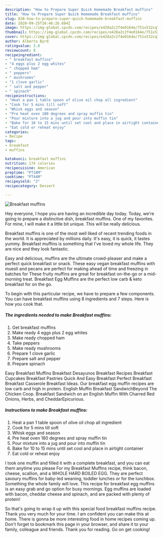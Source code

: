 ```yaml
---
description: "How to Prepare Super Quick Homemade Breakfast muffins"
title: "How to Prepare Super Quick Homemade Breakfast muffins"
slug: 838-how-to-prepare-super-quick-homemade-breakfast-muffins
date: 2020-09-25T16:46:26.684Z
image: https://img-global.cpcdn.com/recipes/e428a2c2f4e0164e/751x532cq70/breakfast-muffins-recipe-main-photo.jpg
thumbnail: https://img-global.cpcdn.com/recipes/e428a2c2f4e0164e/751x532cq70/breakfast-muffins-recipe-main-photo.jpg
cover: https://img-global.cpcdn.com/recipes/e428a2c2f4e0164e/751x532cq70/breakfast-muffins-recipe-main-photo.jpg
author: Alberta Byrd
ratingvalue: 3.8
reviewcount: 8
recipeingredient:
- " breakfast muffins"
- "4 eggs plus 2 egg whites"
- " chopped ham"
- " peppers"
- " mushrooms"
- "1 clove garlic"
- " salt and pepper"
- " spinach"
recipeinstructions:
- "Heat a pan 1 table spoon of olive oil chop all ingredient"
- "Cook for 5 mins till soft"
- "Whisk eggs and season"
- "Pre heat oven 180 degrees and spray muffin tin"
- "Pour mixture into a jug and pour into muffin tin"
- "Bake for 10 to 15 mins until set cool and place in airtight container"
- "Eat cold or reheat enjoy"
categories:
- Recipe
tags:
- breakfast
- muffins

katakunci: breakfast muffins 
nutrition: 174 calories
recipecuisine: American
preptime: "PT18M"
cooktime: "PT44M"
recipeyield: "3"
recipecategory: Dessert

---
```



![Breakfast muffins](https://img-global.cpcdn.com/recipes/e428a2c2f4e0164e/751x532cq70/breakfast-muffins-recipe-main-photo.jpg)

Hey everyone, I hope you are having an incredible day today. Today, we're going to prepare a distinctive dish, breakfast muffins. One of my favorites. For mine, I will make it a little bit unique. This will be really delicious.

Breakfast muffins is one of the most well liked of recent trending foods in the world. It is appreciated by millions daily. It's easy, it is quick, it tastes yummy. Breakfast muffins is something that I've loved my whole life. They are nice and they look fantastic.

Easy and delicious, muffins are the ultimate crowd-pleaser and make a perfect quick breakfast or snack. These easy vegan breakfast muffins with muesli and pecans are perfect for making ahead of time and freezing in batches for These fruity muffins are great for breakfast on-the-go or a mid-morning treat. Breakfast Egg Muffins are the perfect low carb &amp; keto breakfast for on the go.


To begin with this particular recipe, we have to prepare a few components. You can have breakfast muffins using 8 ingredients and 7 steps. Here is how you cook that.

<!--inarticleads1-->

##### The ingredients needed to make Breakfast muffins:

1. Get  breakfast muffins
1. Make ready 4 eggs plus 2 egg whites
1. Make ready  chopped ham
1. Take  peppers
1. Make ready  mushrooms
1. Prepare 1 clove garlic
1. Prepare  salt and pepper
1. Prepare  spinach


Easy Breakfast Muffins Breakfast Desayunos Breakfast Recipes Breakfast Cupcakes Breakfast Pastries Quick And Easy Breakfast Perfect Breakfast Breakfast Casserole Breakfast Ideas. Our breakfast egg muffin recipes are low carb and high in protein. English Muffin Breakfast SandwichBeyond The Chicken Coop. Breakfast Sandwich on an English Muffin With Charred Red Onions, Herbs, and CheddarEpicurious. 

<!--inarticleads2-->

##### Instructions to make Breakfast muffins:

1. Heat a pan 1 table spoon of olive oil chop all ingredient
1. Cook for 5 mins till soft
1. Whisk eggs and season
1. Pre heat oven 180 degrees and spray muffin tin
1. Pour mixture into a jug and pour into muffin tin
1. Bake for 10 to 15 mins until set cool and place in airtight container
1. Eat cold or reheat enjoy


I took one muffin and filled it with a complete breakfast, and you can eat them anytime you please For my Breakfast Muffins recipe, think bacon, cheese, scallion, and a WHOLE HARD BOILED EGG. They are perfect savoury muffins for baby-led weaning, toddler lunches or for the lunchbox. Something the whole family will love. This recipe for breakfast egg muffins is an easy grab and go option for busy mornings. Egg muffins are loaded with bacon, cheddar cheese and spinach, and are packed with plenty of protein! 

So that's going to wrap it up with this special food breakfast muffins recipe. Thank you very much for your time. I am confident you can make this at home. There is gonna be more interesting food in home recipes coming up. Don't forget to bookmark this page in your browser, and share it to your family, colleague and friends. Thank you for reading. Go on get cooking!
